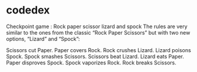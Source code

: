# codedex

Checkpoint game : Rock paper scissor lizard and spock
The rules are very similar to the ones from the classic “Rock Paper Scissors” but with two new options, “Lizard” and “Spock”:

Scissors cut Paper.
Paper covers Rock.
Rock crushes Lizard.
Lizard poisons Spock.
Spock smashes Scissors.
Scissors beat Lizard.
Lizard eats Paper.
Paper disproves Spock.
Spock vaporizes Rock.
Rock breaks Scissors.
